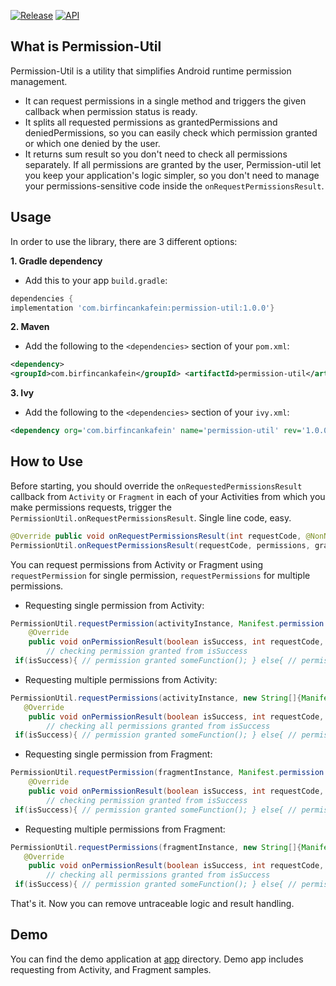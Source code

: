 

[![Release](https://img.shields.io/badge/release-1.0.1-blue.svg?style=flat)](https://bintray.com/birfincankafein/com.birfincankafein/permission-util/_latestVersion)  [![API](https://img.shields.io/badge/API-14+-green.svg?style=flat)]()

What is Permission-Util
------------
 Permission-Util is a utility that simplifies Android runtime permission management.
* It can request permissions in a single method and triggers the given callback when permission status is ready.
* It splits all requested permissions as grantedPermissions and deniedPermissions, so you can easily check which permission granted or which one denied by the user.
* It returns sum result so you don't need to check all permissions separately. If all permissions are granted by the user, Permission-util let you keep your application's logic simpler, so you don't need to manage your permissions-sensitive code inside the `onRequestPermissionsResult`.

Usage
-----
In order to use the library, there are 3 different options:

**1. Gradle dependency**

  -  Add this to your app `build.gradle`:
 ```gradle
dependencies {
 implementation 'com.birfincankafein:permission-util:1.0.0'}
```

**2. Maven**
- Add the following to the `<dependencies>` section of your `pom.xml`:
 ```xml
<dependency>
 <groupId>com.birfincankafein</groupId> <artifactId>permission-util</artifactId> <version>1.0.0</version></dependency>
```

**3. Ivy**
- Add the following to the `<dependencies>` section of your `ivy.xml`:
```xml
<dependency org='com.birfincankafein' name='permission-util' rev='1.0.0'> <artifact name='permission-util' ext='pom' /> </dependency>
```

How to Use
-----
Before starting, you should override the `onRequestedPermissionsResult` callback from `Activity` or `Fragment` in each of your Activities from which you make permissions requests, trigger the `PermissionUtil.onRequestPermissionsResult`. Single line code, easy.

```java
@Override public void onRequestPermissionsResult(int requestCode, @NonNull String[] permissions, @NonNull int[] grantResults) {
PermissionUtil.onRequestPermissionsResult(requestCode, permissions, grantResults); }
```

You can request permissions from Activity or Fragment using  `requestPermission` for single permission, `requestPermissions` for multiple permissions.
* Requesting single permission from Activity:
```java
PermissionUtil.requestPermission(activityInstance, Manifest.permission.ACCESS_NETWORK_STATE, new PermissionUtil.onPermissionResultListener() {
    @Override
    public void onPermissionResult(boolean isSuccess, int requestCode, ArrayList<String> grantedPermissions, ArrayList<String> deniedPermissions) {
        // checking permission granted from isSuccess
 if(isSuccess){ // permission granted someFunction(); } else{ // permission denied. Toast that this permission is required. Toast.makeText(activityInstance, "This permission is required for this operation", Toast.SHORT).show(); } }}); break;
```
* Requesting multiple permissions from Activity:
```java
PermissionUtil.requestPermissions(activityInstance, new String[]{Manifest.permission.READ_CALENDAR, Manifest.permission.READ_CONTACTS}, new PermissionUtil.onPermissionResultListener() {
   @Override
    public void onPermissionResult(boolean isSuccess, int requestCode, ArrayList<String> grantedPermissions, ArrayList<String> deniedPermissions) {
        // checking all permissions granted from isSuccess
 if(isSuccess){ // permission granted someFunction(); } else{ // permissions denied. Toast that this permission is required. if(deniedPermissions.contains(Manifest.permission.READ_CONTACTS)){ Toast.makeText(activityInstance, "Read Contact permission is required for this operation", Toast.SHORT).show(); } else if(deniedPermissions.contains(Manifest.permission.READ_CALENDAR)){ Toast.makeText(activityInstance, "Read Calendar permission is required for this operation", Toast.SHORT).show(); } } } });
```
* Requesting single permission from Fragment:
```java
PermissionUtil.requestPermission(fragmentInstance, Manifest.permission.ACCESS_NETWORK_STATE, new PermissionUtil.onPermissionResultListener() {
    @Override
    public void onPermissionResult(boolean isSuccess, int requestCode, ArrayList<String> grantedPermissions, ArrayList<String> deniedPermissions) {
        // checking permission granted from isSuccess
 if(isSuccess){ // permission granted someFunction(); } else{ // permission denied. Toast that this permission is required. Toast.makeText(fragmentInstance.getActivity(), "This permission is required for this operation", Toast.SHORT).show(); } }}); break;
```
* Requesting multiple permissions from Fragment:
```java
PermissionUtil.requestPermissions(fragmentInstance, new String[]{Manifest.permission.READ_CALENDAR, Manifest.permission.READ_CONTACTS}, new PermissionUtil.onPermissionResultListener() {
   @Override
    public void onPermissionResult(boolean isSuccess, int requestCode, ArrayList<String> grantedPermissions, ArrayList<String> deniedPermissions) {
        // checking all permissions granted from isSuccess
 if(isSuccess){ // permission granted someFunction(); } else{ // permissions denied. Toast that this permission is required. if(deniedPermissions.contains(Manifest.permission.READ_CONTACTS)){ Toast.makeText(fragmentInstance.getActivity(), "Read Contact permission is required for this operation", Toast.SHORT).show(); } else if(deniedPermissions.contains(Manifest.permission.READ_CALENDAR)){ Toast.makeText(fragmentInstance.getActivity(), "Read Calendar permission is required for this operation", Toast.SHORT).show(); } } } });
```

That's it. Now you can remove untraceable logic and result handling.

Demo
----
You can find the demo application at [app](https://github.com/birfincankafein/permission-util/blob/master/app)  directory. Demo app includes requesting from Activity, and Fragment samples.